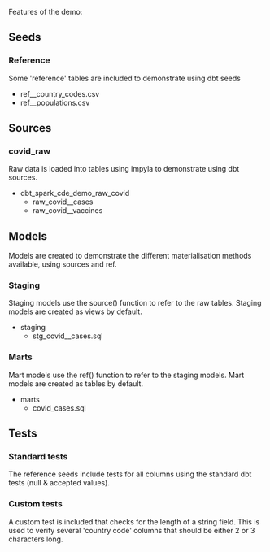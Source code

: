 Features of the demo:

## Seeds
### Reference
Some 'reference' tables are included to demonstrate using dbt seeds
- ref__country_codes.csv
- ref__populations.csv 

## Sources
### covid_raw
Raw data is loaded into tables using impyla to demonstrate using dbt sources.
- dbt_spark_cde_demo_raw_covid
  - raw_covid__cases
  - raw_covid__vaccines

## Models
Models are created to demonstrate the different materialisation methods available, using sources and ref.
### Staging
Staging models use the source() function to refer to the raw tables.
Staging models are created as views by default.
- staging
  - stg_covid__cases.sql
### Marts
Mart models use the ref() function to refer to the staging models.
Mart models are created as tables by default.
- marts
  - covid_cases.sql

## Tests
### Standard tests
The reference seeds include tests for all columns using the standard dbt tests (null & accepted values).
### Custom tests
A custom test is included that checks for the length of a string field. This is used to verify several 'country code' columns that should be either 2 or 3 characters long.
